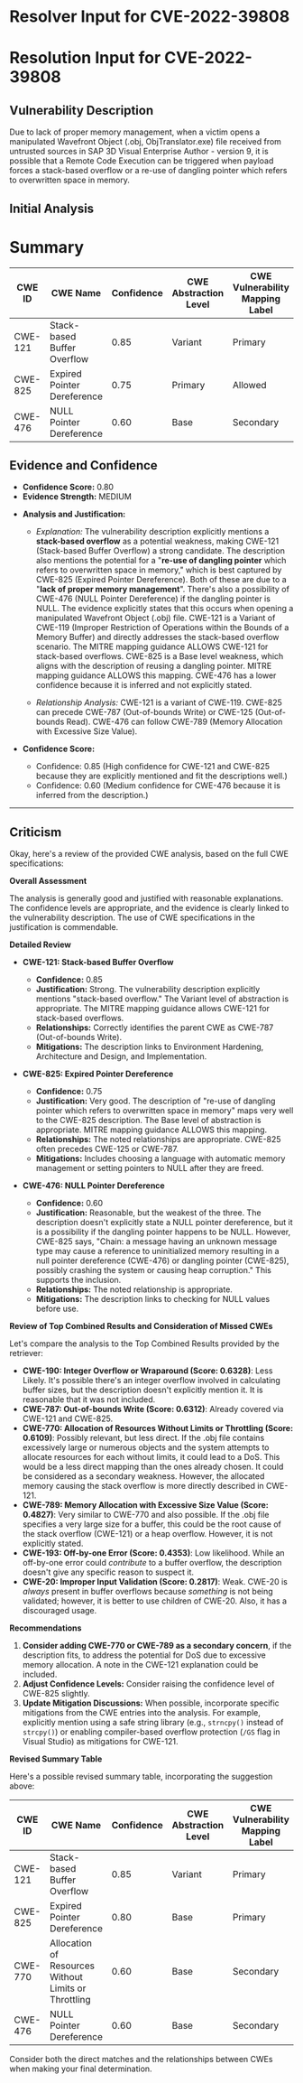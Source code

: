 # Resolver Input for CVE-2022-39808

# Resolution Input for CVE-2022-39808

## Vulnerability Description
Due to lack of proper memory management, when a victim opens a manipulated Wavefront Object (.obj, ObjTranslator.exe) file received from untrusted sources in SAP 3D Visual Enterprise Author - version 9, it is possible that a Remote Code Execution can be triggered when payload forces a stack-based overflow or a re-use of dangling pointer which refers to overwritten space in memory.

## Initial Analysis
# Summary
| CWE ID | CWE Name | Confidence | CWE Abstraction Level | CWE Vulnerability Mapping Label | CWE-Vulnerability Mapping Notes |
|---|---|---|---|---|---|
| CWE-121 | Stack-based Buffer Overflow | 0.85 | Variant | Primary | Allowed |
| CWE-825 | Expired Pointer Dereference | 0.75 | Primary | Allowed |
| CWE-476 | NULL Pointer Dereference | 0.60 | Base | Secondary | Allowed |

## Evidence and Confidence

*   **Confidence Score:** 0.80
*   **Evidence Strength:** MEDIUM

- **Analysis and Justification:**  
  - *Explanation:* The vulnerability description explicitly mentions a **stack-based overflow** as a potential weakness, making CWE-121 (Stack-based Buffer Overflow) a strong candidate. The description also mentions the potential for a "**re-use of dangling pointer** which refers to overwritten space in memory," which is best captured by CWE-825 (Expired Pointer Dereference). Both of these are due to a "**lack of proper memory management**". There's also a possibility of CWE-476 (NULL Pointer Dereference) if the dangling pointer is NULL.
  The evidence explicitly states that this occurs when opening a manipulated Wavefront Object (.obj) file.
  CWE-121 is a Variant of CWE-119 (Improper Restriction of Operations within the Bounds of a Memory Buffer) and directly addresses the stack-based overflow scenario. The MITRE mapping guidance ALLOWS CWE-121 for stack-based overflows.
  CWE-825 is a Base level weakness, which aligns with the description of reusing a dangling pointer. MITRE mapping guidance ALLOWS this mapping.
  CWE-476 has a lower confidence because it is inferred and not explicitly stated.

  - *Relationship Analysis:* CWE-121 is a variant of CWE-119. CWE-825 can precede CWE-787 (Out-of-bounds Write) or CWE-125 (Out-of-bounds Read). CWE-476 can follow CWE-789 (Memory Allocation with Excessive Size Value).

- **Confidence Score:**  
  - Confidence: 0.85 (High confidence for CWE-121 and CWE-825 because they are explicitly mentioned and fit the descriptions well.)
  - Confidence: 0.60 (Medium confidence for CWE-476 because it is inferred from the description.)

---

## Criticism
Okay, here's a review of the provided CWE analysis, based on the full CWE specifications:

**Overall Assessment**

The analysis is generally good and justified with reasonable explanations. The confidence levels are appropriate, and the evidence is clearly linked to the vulnerability description. The use of CWE specifications in the justification is commendable.

**Detailed Review**

*   **CWE-121: Stack-based Buffer Overflow**
    *   **Confidence:** 0.85
    *   **Justification:** Strong. The vulnerability description explicitly mentions "stack-based overflow." The Variant level of abstraction is appropriate. The MITRE mapping guidance allows CWE-121 for stack-based overflows.
    *   **Relationships:** Correctly identifies the parent CWE as CWE-787 (Out-of-bounds Write).
    *   **Mitigations:** The description links to Environment Hardening, Architecture and Design, and Implementation.

*   **CWE-825: Expired Pointer Dereference**
    *   **Confidence:** 0.75
    *   **Justification:** Very good.  The description of "re-use of dangling pointer which refers to overwritten space in memory" maps very well to the CWE-825 description. The Base level of abstraction is appropriate. MITRE mapping guidance ALLOWS this mapping.
    *   **Relationships:** The noted relationships are appropriate. CWE-825 often precedes CWE-125 or CWE-787.
    *   **Mitigations:** Includes choosing a language with automatic memory management or setting pointers to NULL after they are freed.

*   **CWE-476: NULL Pointer Dereference**
    *   **Confidence:** 0.60
    *   **Justification:** Reasonable, but the weakest of the three. The description doesn't explicitly state a NULL pointer dereference, but it is a possibility if the dangling pointer happens to be NULL. However, CWE-825 says, "Chain: a message having an unknown message type may cause a reference to uninitialized memory resulting in a null pointer dereference (CWE-476) or dangling pointer (CWE-825), possibly crashing the system or causing heap corruption." This supports the inclusion.
    *   **Relationships:** The noted relationship is appropriate.
    *   **Mitigations:** The description links to checking for NULL values before use.

**Review of Top Combined Results and Consideration of Missed CWEs**

Let's compare the analysis to the Top Combined Results provided by the retriever:

*   **CWE-190: Integer Overflow or Wraparound (Score: 0.6328)**:  Less Likely. It's possible there's an integer overflow involved in calculating buffer sizes, but the description doesn't explicitly mention it. It is reasonable that it was not included.
*   **CWE-787: Out-of-bounds Write (Score: 0.6312)**: Already covered via CWE-121 and CWE-825.
*   **CWE-770: Allocation of Resources Without Limits or Throttling (Score: 0.6109)**:  Possibly relevant, but less direct. If the .obj file contains excessively large or numerous objects and the system attempts to allocate resources for each without limits, it could lead to a DoS. This would be a less direct mapping than the ones already chosen. It could be considered as a secondary weakness. However, the allocated memory causing the stack overflow is more directly described in CWE-121.
*   **CWE-789: Memory Allocation with Excessive Size Value (Score: 0.4827)**: Very similar to CWE-770 and also possible. If the .obj file specifies a very large size for a buffer, this could be the root cause of the stack overflow (CWE-121) or a heap overflow. However, it is not explicitly stated.
*   **CWE-193: Off-by-one Error (Score: 0.4353)**: Low likelihood.  While an off-by-one error could *contribute* to a buffer overflow, the description doesn't give any specific reason to suspect it.
*   **CWE-20: Improper Input Validation (Score: 0.2817)**: Weak. CWE-20 is *always* present in buffer overflows because *something* is not being validated; however, it is better to use children of CWE-20. Also, it has a discouraged usage.

**Recommendations**

1.  **Consider adding CWE-770 or CWE-789 as a secondary concern**, if the description fits, to address the potential for DoS due to excessive memory allocation. A note in the CWE-121 explanation could be included.
2.  **Adjust Confidence Levels:** Consider raising the confidence level of CWE-825 slightly.
3.  **Update Mitigation Discussions:** When possible, incorporate specific mitigations from the CWE entries into the analysis. For example, explicitly mention using a safe string library (e.g., `strncpy()` instead of `strcpy()`) or enabling compiler-based overflow protection (`/GS` flag in Visual Studio) as mitigations for CWE-121.

**Revised Summary Table**

Here's a possible revised summary table, incorporating the suggestion above:

| CWE ID | CWE Name | Confidence | CWE Abstraction Level | CWE Vulnerability Mapping Label | CWE-Vulnerability Mapping Notes |
|---|---|---|---|---|---|
| CWE-121 | Stack-based Buffer Overflow | 0.85 | Variant | Primary | Allowed |
| CWE-825 | Expired Pointer Dereference | 0.80 | Base | Primary | Allowed |
| CWE-770 | Allocation of Resources Without Limits or Throttling | 0.60 | Base | Secondary | Allowed |
| CWE-476 | NULL Pointer Dereference | 0.60 | Base | Secondary | Allowed |

Consider both the direct matches and the relationships between CWEs
when making your final determination.
        